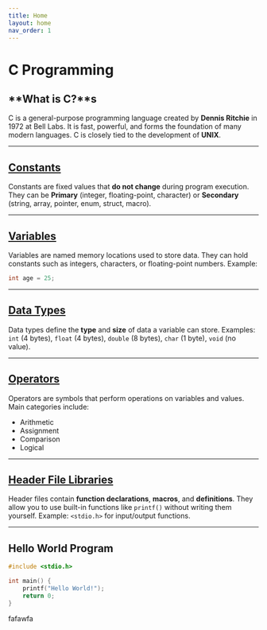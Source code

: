```yaml
---
title: Home
layout: home
nav_order: 1
---
```


# **C Programming**

## **What is C?**s

C is a general-purpose programming language created by **Dennis Ritchie** in 1972 at Bell Labs. It is fast, powerful, and forms the foundation of many modern languages. C is closely tied to the development of **UNIX**.

---

## **[Constants](/C-programming/docs/constants-in-c.html)**

Constants are fixed values that **do not change** during program execution.
They can be **Primary** (integer, floating-point, character) or **Secondary** (string, array, pointer, enum, struct, macro).

---

## **[Variables](/C-programming/docs/variables-format-specifiers-in-c.html)**

Variables are named memory locations used to store data.
They can hold constants such as integers, characters, or floating-point numbers.
Example:

```c
int age = 25;
```

---

## **[Data Types](/C-programming/docs/data-types-of-c.html)**

Data types define the **type** and **size** of data a variable can store.
Examples: `int` (4 bytes), `float` (4 bytes), `double` (8 bytes), `char` (1 byte), `void` (no value).

---

## **[Operators](/C-programming/docs/operators-in-c.html)**

Operators are symbols that perform operations on variables and values.
Main categories include:

* Arithmetic
* Assignment
* Comparison
* Logical

---

## **[Header File Libraries](/C-programming/docs/header-file-libraries-in-c.html)**

Header files contain **function declarations**, **macros**, and **definitions**.
They allow you to use built-in functions like `printf()` without writing them yourself.
Example: `<stdio.h>` for input/output functions.

---

## **Hello World Program**

```c
#include <stdio.h>

int main() {
    printf("Hello World!");
    return 0;
}
```
fafawfa